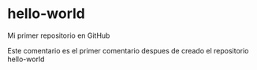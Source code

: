# hello-world
Mi primer repositorio en GitHub

Este comentario es el primer comentario despues de creado el repositorio hello-world
